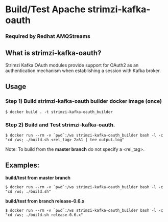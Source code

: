 # Build/Test Apache strimzi-kafka-oauth
### Required by Redhat AMQStreams

## What is strimzi-kafka-oauth?
Strimzi Kafka OAuth modules provide support for OAuth2 as an authentication mechanism when establishing a session with Kafka broker.

## Usage

### Step 1) Build strimzi-kafka-oauth builder docker image (once)
`$ docker build . -t strimzi-kafka-oauth_builder `

### Step 2) Build and Test strimzi-kafka-oauth. 

	
``` $ docker run --rm -v `pwd`:/ws strimzi-kafka-oauth_builder bash -l -c "cd /ws; ./build.sh <rel_tag> 2>&1 | tee output.log" ```

Note: To build from the **master branch** do not specify a <rel_tag>.

## Examples:
		
**build/test from master branch**

``` $ docker run --rm -v `pwd`:/ws strimzi-kafka-oauth_builder bash -l -c "cd /ws; ./build.sh" ```

**build/test from branch release-0.6.x**

``` $ docker run --rm -v `pwd`:/ws strimzi-kafka-oauth_builder bash -l -c "cd /ws; ./build.sh release-0.6.x" ```
